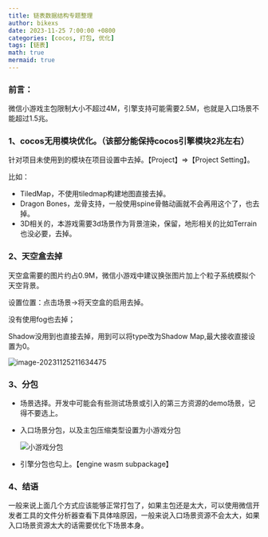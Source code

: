 ```yaml
---
title: 链表数据结构专题整理
author: bikexs
date: 2023-11-25 7:00:00 +0800
categories: [cocos, 打包, 优化]
tags: [链表]
math: true
mermaid: true
---
```


### 前言：

微信小游戏主包限制大小不超过4M，引擎支持可能需要2.5M，也就是入口场景不能超过1.5兆。

### 1、cocos无用模块优化。（该部分能保持cocos引擎模块2兆左右）

针对项目未使用到的模块在项目设置中去掉。【Project】=>【Project Setting】。

比如：

- TiledMap，不使用tiledmap构建地图直接去掉。
- Dragon Bones，龙骨支持，一般使用spine骨骼动画就不会再用这个了，也去掉。
- 3D相关的，本游戏需要3d场景作为背景渲染，保留，地形相关的比如Terrain也没必要，去掉。

### 2、天空盒去掉

天空盒需要的图片约占0.9M，微信小游戏中建议换张图片加上个粒子系统模拟个天空背景。

设置位置：点击场景->将天空盒的启用去掉。

没有使用fog也去掉；

Shadow没用到也直接去掉，用到可以将type改为Shadow Map,最大接收直接设置为0。

![image-20231125211634475](https://z1.ax1x.com/2023/11/25/pi0MI8H.png)



### 3、分包

- 场景选择。开发中可能会有些测试场景或引入的第三方资源的demo场景，记得不要选上。

- 入口场景分包，以及主包压缩类型设置为小游戏分包

  ![小游戏分包](https://z1.ax1x.com/2023/11/25/pi0MXa8.png)

- 引擎分包也勾上。【engine wasm subpackage】



### 4、结语

一般来说上面几个方式应该能够正常打包了，如果主包还是太大，可以使用微信开发者工具的文件分析器查看下具体啥原因，一般来说入口场景资源不会太大，如果入口场景资源太大的话需要优化下场景本身。

